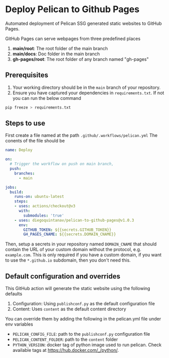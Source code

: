 # Deploy Pelican to Github Pages

Automated deployment of Pelican SSG generated static websites to GitHub Pages.

GitHub Pages can serve webpages from three predefined places

1. **main/root**: The root folder of the main branch
2. **main/docs**: Doc folder in the main branch
2. **gh-pages/root**: The root folder of any branch named "gh-pages"

## Prerequisites

1. Your working directory should be in the `main` branch of your repository.
2. Ensure you have captured your dependencies in `requirements.txt`. If not you can run the below command

```bash
pip freeze > requirements.txt
```

## Steps to use

First create a file named at the path `.github/.workflows/pelican.yml`
The conents of the file should be

```yaml
name: Deploy

on:
  # Trigger the workflow on push on main branch,
  push:
    branches:
      - main

jobs:
  build:
    runs-on: ubuntu-latest
    steps:
    - uses: actions/checkout@v3
      with: 
        submodules: 'true'
    - uses: diegoquintanav/pelican-to-github-pages@v1.0.3
      env:
        GITHUB_TOKEN: ${{secrets.GITHUB_TOKEN}}
        GH_PAGES_CNAME: ${{secrets.DOMAIN_CNAME}}
```

Then, setup a secrets in your repository named `DOMAIN_CNAME` that should contain the URL of your custom domain without the protocol, e.g. `example.com`. This is only required if you have a custom domain, if you want to use the `*.github.io` subdomain, then you don't need this.

## Default configuration and overrides

This GitHub action will generate the static website using the following defaults

1. Configuration: Using `publishconf.py` as the default configuration file
2. Content: Uses `content` as the default content directory

You can override them by adding the following in the pelican.yml file under env variables


- `PELICAN_CONFIG_FILE`: path to the `publishconf.py` configuration file
- `PELICAN_CONTENT_FOLDER`: path to the `content` folder
- `PYTHON_VERSION`: docker tag of python image used to run pelican. Check available tags at <https://hub.docker.com/_/python/>.

